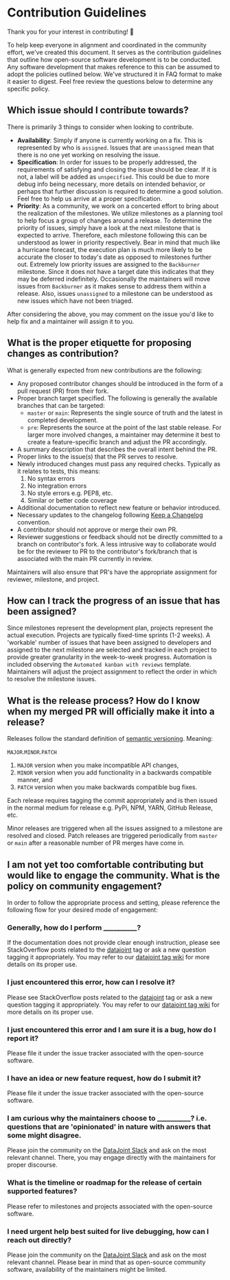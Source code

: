 # Contribution Guidelines

Thank you for your interest in contributing! :handshake:

To help keep everyone in alignment and coordinated in the community effort, we've created this document. It serves as the contribution guidelines that outline how open-source software development is to be conducted. Any software development that makes reference to this can be assumed to adopt the policies outlined below. We've structured it in FAQ format to make it easier to digest. Feel free review the questions below to determine any specific policy.

## Which issue should I contribute towards?

There is primarily 3 things to consider when looking to contribute.

- **Availability**: Simply if anyone is currently working on a fix. This is represented by who is `assigned`. Issues that are `unassigned` mean that there is no one yet working on resolving the issue.
- **Specification**: In order for issues to be properly addressed, the requirements of satisfying and closing the issue should be clear. If it is not, a label will be added as `unspecified`. This could be due to more debug info being necessary, more details on intended behavior, or perhaps that further discussion is required to determine a good solution. Feel free to help us arrive at a proper specification.
- **Priority**: As a community, we work on a concerted effort to bring about the realization of the milestones. We utilize milestones as a planning tool to help focus a group of changes around a release. To determine the priority of issues, simply have a look at the next milestone that is expected to arrive. Therefore, each milestone following this can be understood as lower in priority respectively. Bear in mind that much like a hurricane forecast, the execution plan is much more likely to be accurate the closer to today's date as opposed to milestones further out. Extremely low priority issues are assigned to the `Backburner` milestone. Since it does not have a target date this indicates that they may be deferred indefinitely. Occasionally the maintainers will move issues from `Backburner` as it makes sense to address them within a release. Also, issues `unassigned` to a milestone can be understood as new issues which have not been triaged.

After considering the above, you may comment on the issue you'd like to help fix and a maintainer will assign it to you.

## What is the proper etiquette for proposing changes as contribution?

What is generally expected from new contributions are the following:

- Any proposed contributor changes should be introduced in the form of a pull request (PR) from their fork.
- Proper branch target specified. The following is generally the available branches that can be targeted:
  - `master` or `main`: Represents the single source of truth and the latest in completed development.
  - `pre`: Represents the source at the point of the last stable release.
  For larger more involved changes, a maintainer may determine it best to create a feature-specific branch and adjust the PR accordingly.
- A summary description that describes the overall intent behind the PR.
- Proper links to the issue(s) that the PR serves to resolve.
- Newly introduced changes must pass any required checks. Typically as it relates to tests, this means:
  1. No syntax errors
  2. No integration errors
  3. No style errors e.g. PEP8, etc.
  4. Similar or better code coverage
- Additional documentation to reflect new feature or behavior introduced.
- Necessary updates to the changelog following [Keep a Changelog](https://keepachangelog.com/en/1.0.0/) convention.
- A contributor should not approve or merge their own PR.
- Reviewer suggestions or feedback should not be directly committed to a branch on contributor's fork. A less intrusive way to collaborate would be for the reviewer to PR to the contributor's fork/branch that is associated with the main PR currently in review.

Maintainers will also ensure that PR's have the appropriate assignment for reviewer, milestone, and project. 

## How can I track the progress of an issue that has been assigned?

Since milestones represent the development plan, projects represent the actual execution. Projects are typically fixed-time sprints (1-2 weeks). A 'workable' number of issues that have been assigned to developers and assigned to the next milestone are selected and tracked in each project to provide greater granularity in the week-to-week progress. Automation is included observing the `Automated kanban with reviews` template. Maintainers will adjust the project assignment to reflect the order in which to resolve the milestone issues.

## What is the release process? How do I know when my merged PR will officially make it into a release?

Releases follow the standard definition of [semantic versioning](https://semver.org/spec/v2.0.0.html). Meaning:

`MAJOR`.`MINOR`.`PATCH`

1. `MAJOR` version when you make incompatible API changes,
2. `MINOR` version when you add functionality in a backwards compatible manner, and
3. `PATCH` version when you make backwards compatible bug fixes.

Each release requires tagging the commit appropriately and is then issued in the normal medium for release e.g. PyPi, NPM, YARN, GitHub Release, etc.

Minor releases are triggered when all the issues assigned to a milestone are resolved and closed. Patch releases are triggered periodically from `master` or `main` after a reasonable number of PR merges have come in. 

## I am not yet too comfortable contributing but would like to engage the community. What is the policy on community engagement?

In order to follow the appropriate process and setting, please reference the following flow for your desired mode of engagement:

### Generally, how do I perform **__________**?

If the documentation does not provide clear enough instruction, please see StackOverflow posts related to the [datajoint](https://stackoverflow.com/questions/tagged/datajoint) tag or ask a new question tagging it appropriately. You may refer to our [datajoint tag wiki](https://stackoverflow.com/tags/datajoint/info) for more details on its proper use.

### I just encountered this error, how can I resolve it?

Please see StackOverflow posts related to the [datajoint](https://stackoverflow.com/questions/tagged/datajoint) tag or ask a new question tagging it appropriately. You may refer to our [datajoint tag wiki](https://stackoverflow.com/tags/datajoint/info) for more details on its proper use.

### I just encountered this error and I am sure it is a bug, how do I report it?

Please file it under the issue tracker associated with the open-source software.

### I have an idea or new feature request, how do I submit it?

Please file it under the issue tracker associated with the open-source software.

### I am curious why the maintainers choose to **__________**? i.e. questions that are 'opinionated' in nature with answers that some might disagree.

  Please join the community on the [DataJoint Slack](https://join.slack.com/t/datajoint/shared_invite/enQtMjkwNjQxMjI5MDk0LTQ3ZjFiZmNmNGVkYWFkYjgwYjdhNTBlZTBmMWEyZDc2NzZlYTBjOTNmYzYwOWRmOGFmN2MyYzU0OWQ0MWZiYTE) and ask on the most relevant channel. There, you may engage directly with the maintainers for proper discourse.

### What is the timeline or roadmap for the release of certain supported features?

Please refer to milestones and projects associated with the open-source software.

### I need urgent help best suited for live debugging, how can I reach out directly?

  Please join the community on the [DataJoint Slack](https://join.slack.com/t/datajoint/shared_invite/enQtMjkwNjQxMjI5MDk0LTQ3ZjFiZmNmNGVkYWFkYjgwYjdhNTBlZTBmMWEyZDc2NzZlYTBjOTNmYzYwOWRmOGFmN2MyYzU0OWQ0MWZiYTE) and ask on the most relevant channel. Please bear in mind that as open-source community software, availability of the maintainers might be limited.

